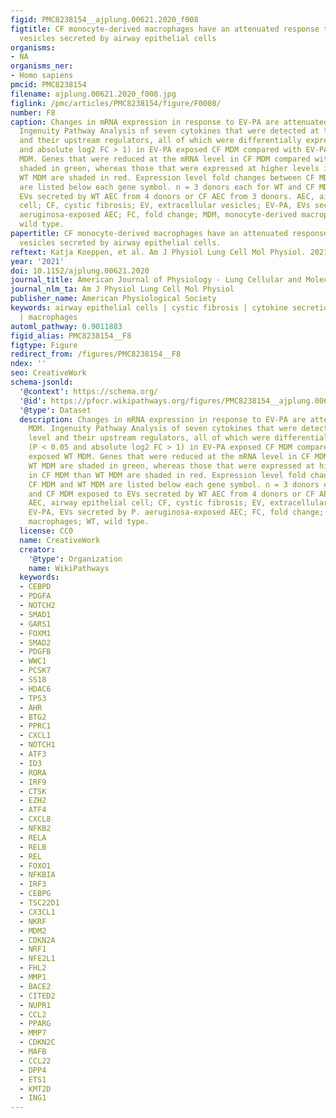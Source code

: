 ```yaml
---
figid: PMC8238154__ajplung.00621.2020_f008
figtitle: CF monocyte-derived macrophages have an attenuated response to extracellular
  vesicles secreted by airway epithelial cells
organisms:
- NA
organisms_ner:
- Homo sapiens
pmcid: PMC8238154
filename: ajplung.00621.2020_f008.jpg
figlink: /pmc/articles/PMC8238154/figure/F0008/
number: F8
caption: Changes in mRNA expression in response to EV-PA are attenuated in CF MDM.
  Ingenuity Pathway Analysis of seven cytokines that were detected at the mRNA level
  and their upstream regulators, all of which were differentially expressed (P < 0.05
  and absolute log2 FC > 1) in EV-PA exposed CF MDM compared with EV-PA exposed WT
  MDM. Genes that were reduced at the mRNA level in CF MDM compared with WT MDM are
  shaded in green, whereas those that were expressed at higher levels in CF MDM than
  WT MDM are shaded in red. Expression level fold changes between CF MDM and WT MDM
  are listed below each gene symbol. n = 3 donors each for WT and CF MDM exposed to
  EVs secreted by WT AEC from 4 donors or CF AEC from 3 donors. AEC, airway epithelial
  cell; CF, cystic fibrosis; EV, extracellular vesicles; EV-PA, EVs secreted by P.
  aeruginosa-exposed AEC; FC, fold change; MDM, monocyte-derived macrophages; WT,
  wild type.
papertitle: CF monocyte-derived macrophages have an attenuated response to extracellular
  vesicles secreted by airway epithelial cells.
reftext: Katja Koeppen, et al. Am J Physiol Lung Cell Mol Physiol. 2021 Apr 1;320(4):L530-L544.
year: '2021'
doi: 10.1152/ajplung.00621.2020
journal_title: American Journal of Physiology - Lung Cellular and Molecular Physiology
journal_nlm_ta: Am J Physiol Lung Cell Mol Physiol
publisher_name: American Physiological Society
keywords: airway epithelial cells | cystic fibrosis | cytokine secretion | exosomes
  | macrophages
automl_pathway: 0.9011883
figid_alias: PMC8238154__F8
figtype: Figure
redirect_from: /figures/PMC8238154__F8
ndex: ''
seo: CreativeWork
schema-jsonld:
  '@context': https://schema.org/
  '@id': https://pfocr.wikipathways.org/figures/PMC8238154__ajplung.00621.2020_f008.html
  '@type': Dataset
  description: Changes in mRNA expression in response to EV-PA are attenuated in CF
    MDM. Ingenuity Pathway Analysis of seven cytokines that were detected at the mRNA
    level and their upstream regulators, all of which were differentially expressed
    (P < 0.05 and absolute log2 FC > 1) in EV-PA exposed CF MDM compared with EV-PA
    exposed WT MDM. Genes that were reduced at the mRNA level in CF MDM compared with
    WT MDM are shaded in green, whereas those that were expressed at higher levels
    in CF MDM than WT MDM are shaded in red. Expression level fold changes between
    CF MDM and WT MDM are listed below each gene symbol. n = 3 donors each for WT
    and CF MDM exposed to EVs secreted by WT AEC from 4 donors or CF AEC from 3 donors.
    AEC, airway epithelial cell; CF, cystic fibrosis; EV, extracellular vesicles;
    EV-PA, EVs secreted by P. aeruginosa-exposed AEC; FC, fold change; MDM, monocyte-derived
    macrophages; WT, wild type.
  license: CC0
  name: CreativeWork
  creator:
    '@type': Organization
    name: WikiPathways
  keywords:
  - CEBPD
  - PDGFA
  - NOTCH2
  - SMAD1
  - GARS1
  - FOXM1
  - SMAD2
  - PDGFB
  - WWC1
  - PCSK7
  - SS18
  - HDAC6
  - TP53
  - AHR
  - BTG2
  - PPRC1
  - CXCL1
  - NOTCH1
  - ATF3
  - ID3
  - RORA
  - IRF9
  - CTSK
  - EZH2
  - ATF4
  - CXCL8
  - NFKB2
  - RELA
  - RELB
  - REL
  - FOXO1
  - NFKBIA
  - IRF3
  - CEBPG
  - TSC22D1
  - CX3CL1
  - NKRF
  - MDM2
  - CDKN2A
  - NRF1
  - NFE2L1
  - FHL2
  - MMP1
  - BACE2
  - CITED2
  - NUPR1
  - CCL2
  - PPARG
  - MMP7
  - CDKN2C
  - MAFB
  - CCL22
  - DPP4
  - ETS1
  - KMT2D
  - ING1
---
```


